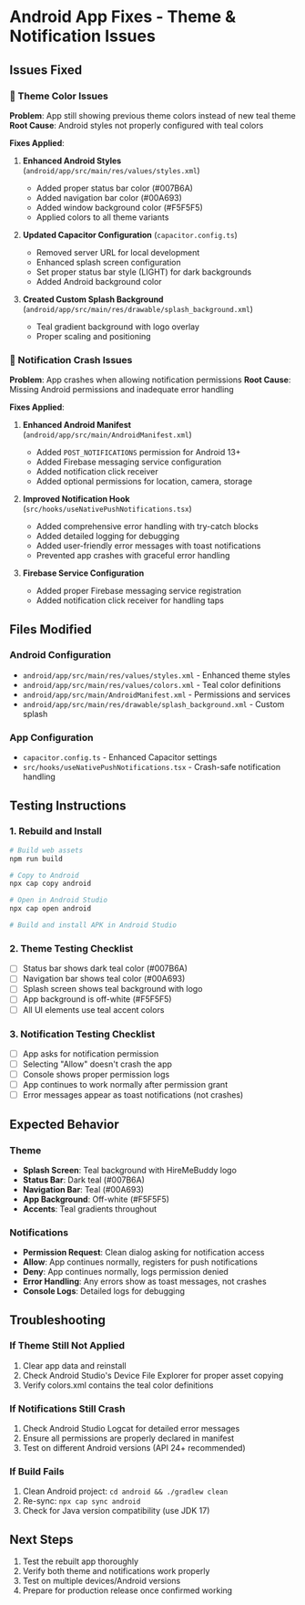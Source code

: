 # Android App Fixes - Theme & Notification Issues

## Issues Fixed

### 🎨 Theme Color Issues
**Problem**: App still showing previous theme colors instead of new teal theme
**Root Cause**: Android styles not properly configured with teal colors

**Fixes Applied**:
1. **Enhanced Android Styles** (`android/app/src/main/res/values/styles.xml`)
   - Added proper status bar color (#007B6A)
   - Added navigation bar color (#00A693) 
   - Added window background color (#F5F5F5)
   - Applied colors to all theme variants

2. **Updated Capacitor Configuration** (`capacitor.config.ts`)
   - Removed server URL for local development
   - Enhanced splash screen configuration
   - Set proper status bar style (LIGHT) for dark backgrounds
   - Added Android background color

3. **Created Custom Splash Background** (`android/app/src/main/res/drawable/splash_background.xml`)
   - Teal gradient background with logo overlay
   - Proper scaling and positioning

### 🔔 Notification Crash Issues
**Problem**: App crashes when allowing notification permissions
**Root Cause**: Missing Android permissions and inadequate error handling

**Fixes Applied**:
1. **Enhanced Android Manifest** (`android/app/src/main/AndroidManifest.xml`)
   - Added `POST_NOTIFICATIONS` permission for Android 13+
   - Added Firebase messaging service configuration
   - Added notification click receiver
   - Added optional permissions for location, camera, storage

2. **Improved Notification Hook** (`src/hooks/useNativePushNotifications.tsx`)
   - Added comprehensive error handling with try-catch blocks
   - Added detailed logging for debugging
   - Added user-friendly error messages with toast notifications
   - Prevented app crashes with graceful error handling

3. **Firebase Service Configuration**
   - Added proper Firebase messaging service registration
   - Added notification click receiver for handling taps

## Files Modified

### Android Configuration
- `android/app/src/main/res/values/styles.xml` - Enhanced theme styles
- `android/app/src/main/res/values/colors.xml` - Teal color definitions
- `android/app/src/main/AndroidManifest.xml` - Permissions and services
- `android/app/src/main/res/drawable/splash_background.xml` - Custom splash

### App Configuration
- `capacitor.config.ts` - Enhanced Capacitor settings
- `src/hooks/useNativePushNotifications.tsx` - Crash-safe notification handling

## Testing Instructions

### 1. Rebuild and Install
```bash
# Build web assets
npm run build

# Copy to Android
npx cap copy android

# Open in Android Studio
npx cap open android

# Build and install APK in Android Studio
```

### 2. Theme Testing Checklist
- [ ] Status bar shows dark teal color (#007B6A)
- [ ] Navigation bar shows teal color (#00A693)
- [ ] Splash screen shows teal background with logo
- [ ] App background is off-white (#F5F5F5)
- [ ] All UI elements use teal accent colors

### 3. Notification Testing Checklist
- [ ] App asks for notification permission
- [ ] Selecting "Allow" doesn't crash the app
- [ ] Console shows proper permission logs
- [ ] App continues to work normally after permission grant
- [ ] Error messages appear as toast notifications (not crashes)

## Expected Behavior

### Theme
- **Splash Screen**: Teal background with HireMeBuddy logo
- **Status Bar**: Dark teal (#007B6A)
- **Navigation Bar**: Teal (#00A693)
- **App Background**: Off-white (#F5F5F5)
- **Accents**: Teal gradients throughout

### Notifications
- **Permission Request**: Clean dialog asking for notification access
- **Allow**: App continues normally, registers for push notifications
- **Deny**: App continues normally, logs permission denied
- **Error Handling**: Any errors show as toast messages, not crashes
- **Console Logs**: Detailed logs for debugging

## Troubleshooting

### If Theme Still Not Applied
1. Clear app data and reinstall
2. Check Android Studio's Device File Explorer for proper asset copying
3. Verify colors.xml contains the teal color definitions

### If Notifications Still Crash
1. Check Android Studio Logcat for detailed error messages
2. Ensure all permissions are properly declared in manifest
3. Test on different Android versions (API 24+ recommended)

### If Build Fails
1. Clean Android project: `cd android && ./gradlew clean`
2. Re-sync: `npx cap sync android`
3. Check for Java version compatibility (use JDK 17)

## Next Steps
1. Test the rebuilt app thoroughly
2. Verify both theme and notifications work properly
3. Test on multiple devices/Android versions
4. Prepare for production release once confirmed working